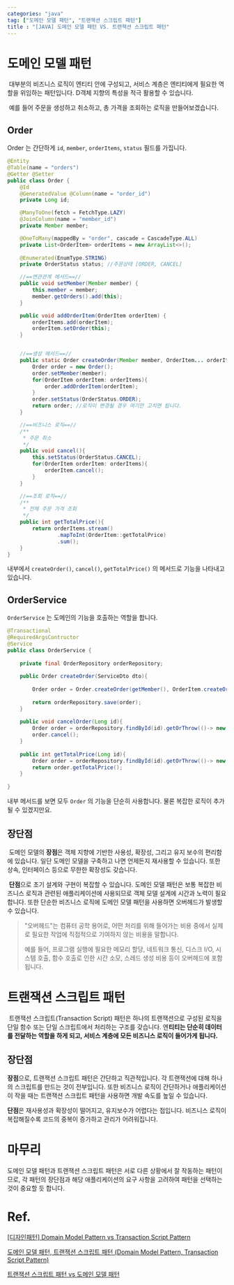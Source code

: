 ```yaml
---
categories: "java"
tag: ["도메인 모델 패턴", "트랜잭션 스크립트 패턴"]
title : "[JAVA] 도메인 모델 패턴 VS. 트랜잭션 스크립트 패턴"
---
```


# 도메인 모델 패턴

​	대부분의 비즈니스 로직이 엔티티 안에 구성되고, 서비스 계층은 엔티티에게 필요한 역할을 위임하는 패턴입니다. D객체 지향의 특성을 적극 활용할 수 있습니다.

​	예를 들어 주문을 생성하고 취소하고, 총 가격을 조회하는 로직을 만들어보겠습니다.

## Order

Order 는 간단하게 `id`, `member`, `orderItems`, `status` 필드를 가집니다.

```java
@Entity
@Table(name = "orders")
@Getter @Setter
public class Order {
    @Id
    @GeneratedValue @Column(name = "order_id")
    private Long id;

    @ManyToOne(fetch = FetchType.LAZY) 
    @JoinColumn(name = "member_id")
    private Member member;

    @OneToMany(mappedBy = "order", cascade = CascadeType.ALL)
    private List<OrderItem> orderItems = new ArrayList<>();
    
    @Enumerated(EnumType.STRING)
    private OrderStatus status; //주문상태 [ORDER, CANCEL]

    //==연관관계 메서드==//
    public void setMember(Member member) {
        this.member = member;
        member.getOrders().add(this);
    }

    public void addOrderItem(OrderItem orderItem) {
        orderItems.add(orderItem);
        orderItem.setOrder(this);
    }


    //==생성 메서드==//
    public static Order createOrder(Member member, OrderItem... orderItems){
        Order order = new Order();
        order.setMember(member);
        for(OrderItem orderItem: orderItems){
            order.addOrderItem(orderItem);
        }
        order.setStatus(OrderStatus.ORDER);
        return order; //로직이 변경될 경우 여기만 고치면 됩니다.
    }

    //==비즈니스 로직==//
    /**
     * 주문 취소
     */
    public void cancel(){
        this.setStatus(OrderStatus.CANCEL);
        for(OrderItem orderItem: orderItems){
            orderItem.cancel();
        }
    }

    //==조회 로직==//
    /**
     * 전체 주문 가격 조회
     */
    public int getTotalPrice(){
        return orderItems.stream()
                .mapToInt(OrderItem::getTotalPrice)
                .sum();
    }
}
```

내부에서 `createOrder()`, `cancel()`, `getTotalPrice()` 의 메서드로 기능을 나타내고 있습니다.

## OrderService

`OrderService` 는 도메인의 기능을 호출하는 역할을 합니다.

```java
@Transactional
@RequiredArgsContructor
@Service
public class OrderService {
	
	private final OrderRepository orderRepository;
	
	public Order createOrder(ServiceDto dto){
		
		Order order = Order.createOrder(getMember(), OrderItem.createOrderItem(dto.getItemId));
		
		return orderRepository.save(order);
	}
	
	public void cancelOrder(Long id){
		Order order = orderRepository.findById(id).getOrThrow(()-> new RuntimeException());
		order.cancel();
	}
	
	public int getTotalPrice(Long id){
		Order order = orderRepository.findById(id).getOrThrow(()-> new RuntimeException());
		return order.getTotalPrice();
	}
	
}
```

내부 메서드를 보면 모두 `Order` 의 기능을 단순히 사용합니다. 물론 복잡한 로직이 추가될 수 있겠지만요.

## 장단점

​	도메인 모델의 **장점**은 객체 지향에 기반한 사용성, 확장성, 그리고 유지 보수의 편리함에 있습니다. 일단 도메인 모델을 구축하고 나면 언제든지 재사용할 수 있습니다. 또한 상속, 인터페이스 등으로 무한한 확장성도 갖습니다. 

​	**단점**으로 초기 설계와 구현이 복잡할 수 있습니다. 도메인 모델 패턴은 보통 복잡한 비즈니스 로직과 관련된 애플리케이션에 사용되므로 객체 모델 설계에 시간과 노력이 필요합니다. 또한 단순한 비즈니스 로직에 도메인 모델 패턴을 사용하면 오버헤드가 발생할 수 있습니다.

> "오버헤드"는 컴퓨터 공학 용어로, 어떤 처리를 위해 들어가는 비용 중에서 실제로 필요한 작업에 직접적으로 기여하지 않는 비용을 말합니다.
>
> 예를 들어, 프로그램 실행에 필요한 메모리 할당, 네트워크 통신, 디스크 I/O, 시스템 호출, 함수 호출로 인한 시간 소모, 스레드 생성 비용 등이 오버헤드에 포함됩니다.



# 트랜잭션 스크립트 패턴

​	트랜잭션 스크립트(Transaction Script) 패턴은 하나의 트랜잭션으로 구성된 로직을 단일 함수 또는 단일 스크립트에서 처리하는 구조를 갖습니다. 엔**티티는 단순히 데이터를 전달하는 역할을 하게 되고, 서비스 계층에 모든 비즈니스 로직이 들어가게 됩니다.**

## 장단점

**장점**으로, 트랜잭션 스크립트 패턴은 간단하고 직관적입니다. 각 트랜잭션에 대해 하나의 스크립트를 만드는 것이 전부입니다. 또한 비즈니스 로직이 간단하거나 애플리케이션이 작을 때는 트랜잭션 스크립트 패턴을 사용하면 개발 속도를 높일 수 있습니다.

**단점**은 재사용성과 확장성이 떨어지고, 유지보수가 어렵다는 접입니다. 비즈니스 로직이 복잡해질수록 코드의 중복이 증가하고 관리가 어려워집니다.

# 마무리

도메인 모델 패턴과 트랜잭션 스크립트 패턴은 서로 다른 상황에서 잘 작동하는 패턴이므로, 각 패턴의 장단점과 해당 애플리케이션의 요구 사항을 고려하여 패턴을 선택하는 것이 중요할 듯 합니다.

# Ref.

[[디자인패턴] Domain Model Pattern vs Transaction Script Pattern](https://applepick.tistory.com/153)

[도메인 모델 패턴, 트랜잭션 스크립트 패턴 (Domain Model Pattern, Transaction Script Pattern)](https://sudo-minz.tistory.com/152)

[트랜잭션 스크립트 패턴 vs 도메인 모델 패턴](https://velog.io/@hoyun7443/%ED%8A%B8%EB%9E%9C%EC%9E%AD%EC%85%98-%EC%8A%A4%ED%81%AC%EB%A6%BD%ED%8A%B8-%ED%8C%A8%ED%84%B4-vs-%EB%8F%84%EB%A9%94%EC%9D%B8-%EB%AA%A8%EB%8D%B8-%ED%8C%A8%ED%84%B4#%ED%8A%B8%EB%9E%9C%EC%9E%AD%EC%85%98-%EC%8A%A4%ED%81%AC%EB%A6%BD%ED%8A%B8-%ED%8C%A8%ED%84%B4-vs-%EB%8F%84%EB%A9%94%EC%9D%B8-%EB%AA%A8%EB%8D%B8-%ED%8C%A8%ED%84%B4)